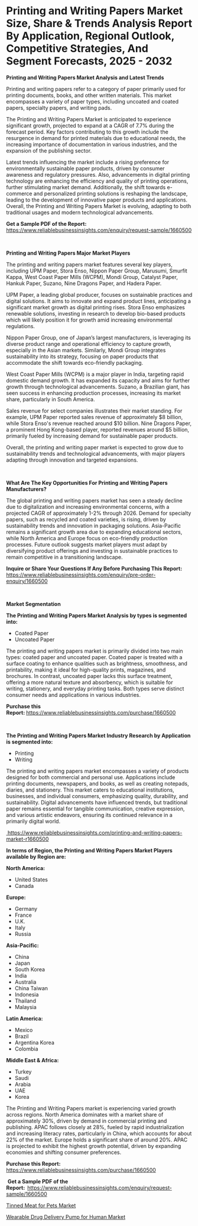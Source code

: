 <p><h1>Printing and Writing Papers Market Size, Share & Trends Analysis Report By Application, Regional Outlook, Competitive Strategies, And Segment Forecasts, 2025 - 2032</h1></p><p><strong>Printing and Writing Papers Market Analysis and Latest Trends</strong></p>
<p><p>Printing and writing papers refer to a category of paper primarily used for printing documents, books, and other written materials. This market encompasses a variety of paper types, including uncoated and coated papers, specialty papers, and writing pads. </p><p>The Printing and Writing Papers Market is anticipated to experience significant growth, projected to expand at a CAGR of 7.7% during the forecast period. Key factors contributing to this growth include the resurgence in demand for printed materials due to educational needs, the increasing importance of documentation in various industries, and the expansion of the publishing sector. </p><p>Latest trends influencing the market include a rising preference for environmentally sustainable paper products, driven by consumer awareness and regulatory pressures. Also, advancements in digital printing technology are enhancing the efficiency and quality of printing operations, further stimulating market demand. Additionally, the shift towards e-commerce and personalized printing solutions is reshaping the landscape, leading to the development of innovative paper products and applications. Overall, the Printing and Writing Papers Market is evolving, adapting to both traditional usages and modern technological advancements.</p></p>
<p><strong>Get a Sample PDF of the Report:&nbsp;</strong> <a href="https://www.reliablebusinessinsights.com/enquiry/request-sample/1660500?utm_campaign=60&utm_medium=2&utm_source=Github&utm_content=ia&utm_term=17012025&utm_id=printing-and-writing-papers">https://www.reliablebusinessinsights.com/enquiry/request-sample/1660500</a></p>
<p>&nbsp;</p>
<p><strong>Printing and Writing Papers Major Market Players</strong></p>
<p><p>The printing and writing papers market features several key players, including UPM Paper, Stora Enso, Nippon Paper Group, Marusumi, Smurfit Kappa, West Coast Paper Mills (WCPM), Mondi Group, Catalyst Paper, Hankuk Paper, Suzano, Nine Dragons Paper, and Hadera Paper. </p><p>UPM Paper, a leading global producer, focuses on sustainable practices and digital solutions. It aims to innovate and expand product lines, anticipating a significant market growth as digital printing rises. Stora Enso emphasizes renewable solutions, investing in research to develop bio-based products which will likely position it for growth amid increasing environmental regulations.</p><p>Nippon Paper Group, one of Japan’s largest manufacturers, is leveraging its diverse product range and operational efficiency to capture growth, especially in the Asian markets. Similarly, Mondi Group integrates sustainability into its strategy, focusing on paper products that accommodate the shift towards eco-friendly packaging.</p><p>West Coast Paper Mills (WCPM) is a major player in India, targeting rapid domestic demand growth. It has expanded its capacity and aims for further growth through technological advancements. Suzano, a Brazilian giant, has seen success in enhancing production processes, increasing its market share, particularly in South America.</p><p>Sales revenue for select companies illustrates their market standing. For example, UPM Paper reported sales revenue of approximately $8 billion, while Stora Enso's revenue reached around $10 billion. Nine Dragons Paper, a prominent Hong Kong-based player, reported revenues around $5 billion, primarily fueled by increasing demand for sustainable paper products.</p><p>Overall, the printing and writing paper market is expected to grow due to sustainability trends and technological advancements, with major players adapting through innovation and targeted expansions.</p></p>
<p>&nbsp;</p>
<p><strong>What Are The Key Opportunities For Printing and Writing Papers Manufacturers?</strong></p>
<p><p>The global printing and writing papers market has seen a steady decline due to digitalization and increasing environmental concerns, with a projected CAGR of approximately 1-2% through 2026. Demand for specialty papers, such as recycled and coated varieties, is rising, driven by sustainability trends and innovation in packaging solutions. Asia-Pacific remains a significant growth area due to expanding educational sectors, while North America and Europe focus on eco-friendly production processes. Future outlook suggests market players must adapt by diversifying product offerings and investing in sustainable practices to remain competitive in a transitioning landscape.</p></p>
<p><strong>Inquire or Share Your Questions If Any Before Purchasing This Report:</strong> <a href="https://www.reliablebusinessinsights.com/enquiry/pre-order-enquiry/1660500?utm_campaign=60&utm_medium=2&utm_source=Github&utm_content=ia&utm_term=17012025&utm_id=printing-and-writing-papers">https://www.reliablebusinessinsights.com/enquiry/pre-order-enquiry/1660500</a></p>
<p>&nbsp;</p>
<p><strong>Market Segmentation</strong></p>
<p><strong>The Printing and Writing Papers Market Analysis by types is segmented into:</strong></p>
<p><ul><li>Coated Paper</li><li>Uncoated Paper</li></ul></p>
<p><p>The printing and writing papers market is primarily divided into two main types: coated paper and uncoated paper. Coated paper is treated with a surface coating to enhance qualities such as brightness, smoothness, and printability, making it ideal for high-quality prints, magazines, and brochures. In contrast, uncoated paper lacks this surface treatment, offering a more natural texture and absorbency, which is suitable for writing, stationery, and everyday printing tasks. Both types serve distinct consumer needs and applications in various industries.</p></p>
<p><strong>Purchase this Report:&nbsp;</strong><a href="https://www.reliablebusinessinsights.com/purchase/1660500?utm_campaign=60&utm_medium=2&utm_source=Github&utm_content=ia&utm_term=17012025&utm_id=printing-and-writing-papers">https://www.reliablebusinessinsights.com/purchase/1660500</a></p>
<p>&nbsp;</p>
<p><strong>The Printing and Writing Papers Market Industry Research by Application is segmented into:</strong></p>
<p><ul><li>Printing</li><li>Writing</li></ul></p>
<p><p>The printing and writing papers market encompasses a variety of products designed for both commercial and personal use. Applications include printing documents, newspapers, and books, as well as creating notepads, diaries, and stationery. This market caters to educational institutions, businesses, and individual consumers, emphasizing quality, durability, and sustainability. Digital advancements have influenced trends, but traditional paper remains essential for tangible communication, creative expression, and various artistic endeavors, ensuring its continued relevance in a primarily digital world.</p></p>
<p><a href="https://www.reliablebusinessinsights.com/printing-and-writing-papers-market-r1660500?utm_campaign=60&utm_medium=2&utm_source=Github&utm_content=ia&utm_term=17012025&utm_id=printing-and-writing-papers">&nbsp;https://www.reliablebusinessinsights.com/printing-and-writing-papers-market-r1660500</a></p>
<p><strong>In terms of Region, the Printing and Writing Papers Market Players available by Region are:</strong></p>
<p>
    <p> <strong> North America: </strong>
        <ul>
            <li>United States</li>
            <li>Canada</li>
        </ul>
        </p> 
    <p> <strong> Europe: </strong>
        <ul>
            <li>Germany</li>
            <li>France</li>
            <li>U.K.</li>
            <li>Italy</li>
            <li>Russia</li>
        </ul>
        </p> 
    <p> <strong> Asia-Pacific: </strong>
        <ul>
            <li>China</li>
            <li>Japan</li>
            <li>South Korea</li>
            <li>India</li>
            <li>Australia</li>
            <li>China Taiwan</li>
            <li>Indonesia</li>
            <li>Thailand</li>
            <li>Malaysia</li>
        </ul>
        </p> 
    <p> <strong> Latin America: </strong>
        <ul>
            <li>Mexico</li>
            <li>Brazil</li>
            <li>Argentina Korea</li>
            <li>Colombia</li>
        </ul>
        </p> 
    <p> <strong> Middle East & Africa: </strong>
        <ul>
            <li>Turkey</li>
            <li>Saudi</li>
            <li>Arabia</li>
            <li>UAE</li>
            <li>Korea</li>
        </ul>
    </p>
    </p>
<p><p>The Printing and Writing Papers market is experiencing varied growth across regions. North America dominates with a market share of approximately 30%, driven by demand in commercial printing and publishing. APAC follows closely at 28%, fueled by rapid industrialization and increasing literacy rates, particularly in China, which accounts for about 22% of the market. Europe holds a significant share of around 20%. APAC is projected to exhibit the highest growth potential, driven by expanding economies and shifting consumer preferences.</p></p>
<p><strong>Purchase this Report: </strong><a href="https://www.reliablebusinessinsights.com/purchase/1660500?utm_campaign=60&utm_medium=2&utm_source=Github&utm_content=ia&utm_term=17012025&utm_id=printing-and-writing-papers">https://www.reliablebusinessinsights.com/purchase/1660500</a></p>
<p>&nbsp;<strong>Get a Sample PDF of the Report:&nbsp;&nbsp;</strong><a href="https://www.reliablebusinessinsights.com/enquiry/request-sample/1660500?utm_campaign=60&utm_medium=2&utm_source=Github&utm_content=ia&utm_term=17012025&utm_id=printing-and-writing-papers">https://www.reliablebusinessinsights.com/enquiry/request-sample/1660500</a></p>
<p><strong></strong></p>
<p><p><a href="https://github.com/chaturberville8181/Market-Research-Report-List-1/blob/main/tinned-meat-for-pets-market.md?utm_campaign=60&utm_medium=2&utm_source=Github&utm_content=ia&utm_term=17012025&utm_id=printing-and-writing-papers">Tinned Meat for Pets Market</a></p><p><a href="https://github.com/carendesrochers299/Market-Research-Report-List-1/blob/main/wearable-drug-delivery-pump-for-human-market.md?utm_campaign=60&utm_medium=2&utm_source=Github&utm_content=ia&utm_term=17012025&utm_id=printing-and-writing-papers">Wearable Drug Delivery Pump for Human Market</a></p></p>